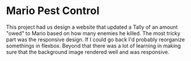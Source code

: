 Mario Pest Control
====================

This project had us design a website that updated a Tally of an amount "owed" to Mario based on how many enemies he killed. The most tricky part was the responsive design. If I could go back I'd probably reorganize somethings in flexbox. Beyond that there was a lot of learning in making sure that the background image rendered well and was responsive.